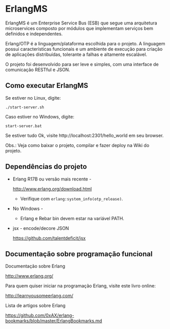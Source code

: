 ErlangMS
=====

ErlangMS é um Enterprise Service Bus (ESB) que segue uma arquitetura microservices composto por módulos que implementam serviços bem definidos e independentes.

Erlang/OTP é a linguagem/plataforma escolhida para o projeto. A linguagem possui características funcionais e um ambiente de execução para criação de aplicações distribuídas, tolerante a falhas e altamente escalável.

O projeto foi desenvolvido para ser leve e simples, com uma interface de comunicação RESTful e JSON.


Como executar ErlangMS
-----------------------

Se estiver no Linux, digite:

```console
./start-server.sh
```

Caso estiver no Windows, digite:

```console
start-server.bat
```

Se estiver tudo Ok, visite http://localhost:2301/hello_world em seu browser.

Obs.: Veja como baixar o projeto, compilar e fazer deploy na Wiki do projeto.


Dependências do projeto
------------------------

* Erlang R17B ou versão mais recente -

    <http://www.erlang.org/download.html>

  * Verifique com `erlang:system_info(otp_release)`.


* No Windows -

  * Erlang e Rebar bin devem estar na variável PATH.


* jsx - encode/decore JSON

    <https://github.com/talentdeficit/jsx>


Documentação sobre programação funcional
-----------------------------------------

Documentação sobre Erlang

<http://www.erlang.org/>

Para quem quiser iniciar na programação Erlang, visite este livro online:

<http://learnyousomeerlang.com/>

Lista de artigos sobre Erlang

<https://github.com/0xAX/erlang-bookmarks/blob/master/ErlangBookmarks.md>
